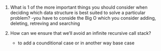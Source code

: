  1. What is 1 of the more important things you should consider when deciding which data structure is best suited to solve a particular problem?
     -you have to conside the Big O which you consider adding, deleting, retreving and searching
 
 2. How can we ensure that we’ll avoid an infinite recursive call stack?
    - to add a counditional case or in another way base case
